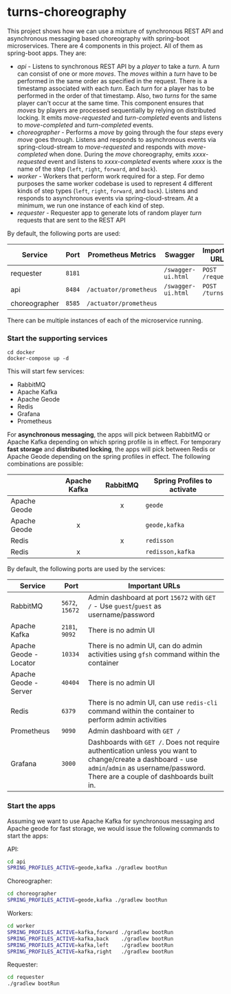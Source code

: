 # turns-choreography

This project shows how we can use a mixture of synchronous REST API and asynchronous messaging based choreography with spring-boot microservices. There are 4 components in this project. All of them as spring-boot apps. They are:

- *api* - Listens to synchronous REST API by a *player* to take a *turn*. A *turn* can consist of one or more *moves*. The *moves* within a *turn* have to be performed in the same order as specified in the request. There is a timestamp associated with each *turn*. Each *turn* for a player has to be performed in the order of that timestamp. Also, two *turns* for the same player can't occur at the same time. This component ensures that *moves* by players are processed sequentially by relying on distributed locking. It emits *move-requested* and *turn-completed* events and listens to *move-completed* and *turn-completed* events. 
- *choreographer* - Performs a *move* by going through the four *steps* every *move* goes through. Listens and responds to asynchronous events via spring-cloud-stream to *move-requested* and responds with *move-completed* when done. During the *move* choreography, emits *xxxx-requested* event and listens to *xxxx-completed* events where *xxxx* is the name of the step (`left`, `right`, `forward`, and `back`).
- *worker* - Workers that perform work required for a step. For demo purposes the same worker codebase is used to represent 4 different kinds of step types (`left`, `right`, `forward`, and `back`). Listens and responds to asynchronous events via spring-cloud-stream. At a minimum, we run one instance of each kind of step.
- *requester* - Requester app to generate lots of random player *turn* requests that are sent to the REST API  

By default, the following ports are used:

| Service | Port | Prometheus Metrics | Swagger | Important URLs |
| ----- | ---- | ------ | ------ | ------ |
| requester | `8181` | | `/swagger-ui.html` | `POST /requests` |
| api | `8484` | `/actuator/prometheus` | `/swagger-ui.html` | `POST /turns` | 
| choreographer | `8585` | `/actuator/prometheus` | | |

There can be multiple instances of each of the microservice running.

### Start the supporting services

```
cd docker
docker-compose up -d
```

This will start few services:

- RabbitMQ
- Apache Kafka
- Apache Geode
- Redis
- Grafana
- Prometheus

For **asynchronous messaging**, the apps will pick between RabbitMQ or Apache Kafka depending on which spring profile is in effect. For temporary **fast storage** and **distributed locking**, the apps will pick between Redis or Apache Geode depending on the spring profiles in effect. The following combinations are possible:

| | Apache Kafka | RabbitMQ | Spring Profiles to activate |
| ---- | :------: | :-----: | ------- |
| Apache Geode | | x | `geode` |
| Apache Geode | x | | `geode,kafka` |
| Redis | | x | `redisson` |
| Redis | x | | `redisson,kafka` |

By default, the following ports are used by the services:

| Service | Port | Important URLs |
| ----- | ---- | ------ |
| RabbitMQ | `5672`, `15672` | Admin dashboard at port `15672` with `GET /` - Use `guest`/`guest` as username/password |
| Apache Kafka | `2181`, `9092` | There is no admin UI |
| Apache Geode - Locator | `10334` | There is no admin UI, can do admin activities using `gfsh` command within the container |
| Apache Geode - Server | `40404` | There is no admin UI |
| Redis | `6379` | There is no admin UI, can use `redis-cli` command within the container to perform admin activities |
| Prometheus | `9090` | Admin dashboard with `GET /` |
| Grafana | `3000` | Dashboards with `GET /`. Does not require authentication unless you want to change/create a dashboard - use `admin`/`admin` as username/password. There are a couple of dashboards built in.

### Start the apps

Assuming we want to use Apache Kafka for synchronous messaging and Apache geode for fast storage, we would issue the following commands to start the apps:

API:

```bash
cd api
SPRING_PROFILES_ACTIVE=geode,kafka ./gradlew bootRun
```

Choreographer:

```bash
cd choreographer
SPRING_PROFILES_ACTIVE=geode,kafka ./gradlew bootRun
```

Workers:

```bash
cd worker
SPRING_PROFILES_ACTIVE=kafka,forward ./gradlew bootRun
SPRING_PROFILES_ACTIVE=kafka,back    ./gradlew bootRun
SPRING_PROFILES_ACTIVE=kafka,left    ./gradlew bootRun
SPRING_PROFILES_ACTIVE=kafka,right   ./gradlew bootRun
```

Requester:

```bash
cd requester
./gradlew bootRun
```
